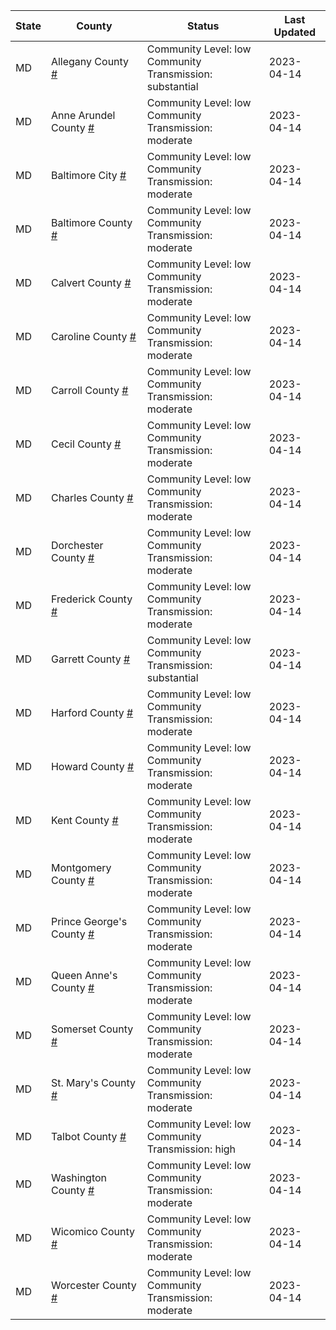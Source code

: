 State | County | Status | Last Updated
--- | --- | --- | --- 
MD | Allegany County <a href="#allegany_county">#</a> | <a name="allegany_county"></a>Community Level: low<br/>Community Transmission: substantial | 2023-04-14
MD | Anne Arundel County <a href="#anne_arundel_county">#</a> | <a name="anne_arundel_county"></a>Community Level: low<br/>Community Transmission: moderate | 2023-04-14
MD | Baltimore City <a href="#baltimore_city">#</a> | <a name="baltimore_city"></a>Community Level: low<br/>Community Transmission: moderate | 2023-04-14
MD | Baltimore County <a href="#baltimore_county">#</a> | <a name="baltimore_county"></a>Community Level: low<br/>Community Transmission: moderate | 2023-04-14
MD | Calvert County <a href="#calvert_county">#</a> | <a name="calvert_county"></a>Community Level: low<br/>Community Transmission: moderate | 2023-04-14
MD | Caroline County <a href="#caroline_county">#</a> | <a name="caroline_county"></a>Community Level: low<br/>Community Transmission: moderate | 2023-04-14
MD | Carroll County <a href="#carroll_county">#</a> | <a name="carroll_county"></a>Community Level: low<br/>Community Transmission: moderate | 2023-04-14
MD | Cecil County <a href="#cecil_county">#</a> | <a name="cecil_county"></a>Community Level: low<br/>Community Transmission: moderate | 2023-04-14
MD | Charles County <a href="#charles_county">#</a> | <a name="charles_county"></a>Community Level: low<br/>Community Transmission: moderate | 2023-04-14
MD | Dorchester County <a href="#dorchester_county">#</a> | <a name="dorchester_county"></a>Community Level: low<br/>Community Transmission: moderate | 2023-04-14
MD | Frederick County <a href="#frederick_county">#</a> | <a name="frederick_county"></a>Community Level: low<br/>Community Transmission: moderate | 2023-04-14
MD | Garrett County <a href="#garrett_county">#</a> | <a name="garrett_county"></a>Community Level: low<br/>Community Transmission: substantial | 2023-04-14
MD | Harford County <a href="#harford_county">#</a> | <a name="harford_county"></a>Community Level: low<br/>Community Transmission: moderate | 2023-04-14
MD | Howard County <a href="#howard_county">#</a> | <a name="howard_county"></a>Community Level: low<br/>Community Transmission: moderate | 2023-04-14
MD | Kent County <a href="#kent_county">#</a> | <a name="kent_county"></a>Community Level: low<br/>Community Transmission: moderate | 2023-04-14
MD | Montgomery County <a href="#montgomery_county">#</a> | <a name="montgomery_county"></a>Community Level: low<br/>Community Transmission: moderate | 2023-04-14
MD | Prince George's County <a href="#prince_george's_county">#</a> | <a name="prince_george's_county"></a>Community Level: low<br/>Community Transmission: moderate | 2023-04-14
MD | Queen Anne's County <a href="#queen_anne's_county">#</a> | <a name="queen_anne's_county"></a>Community Level: low<br/>Community Transmission: moderate | 2023-04-14
MD | Somerset County <a href="#somerset_county">#</a> | <a name="somerset_county"></a>Community Level: low<br/>Community Transmission: moderate | 2023-04-14
MD | St. Mary's County <a href="#st._mary's_county">#</a> | <a name="st._mary's_county"></a>Community Level: low<br/>Community Transmission: moderate | 2023-04-14
MD | Talbot County <a href="#talbot_county">#</a> | <a name="talbot_county"></a>Community Level: low<br/>Community Transmission: high | 2023-04-14
MD | Washington County <a href="#washington_county">#</a> | <a name="washington_county"></a>Community Level: low<br/>Community Transmission: moderate | 2023-04-14
MD | Wicomico County <a href="#wicomico_county">#</a> | <a name="wicomico_county"></a>Community Level: low<br/>Community Transmission: moderate | 2023-04-14
MD | Worcester County <a href="#worcester_county">#</a> | <a name="worcester_county"></a>Community Level: low<br/>Community Transmission: moderate | 2023-04-14
